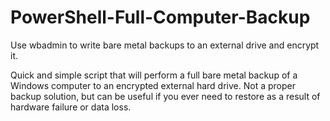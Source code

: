 # PowerShell-Full-Computer-Backup
Use wbadmin to write bare metal backups to an external drive and encrypt it.

Quick and simple script that will perform a full bare metal backup of a Windows computer to an encrypted external hard drive. Not a proper backup solution, but can be useful if you ever need to restore as a result of hardware failure or data loss. 
